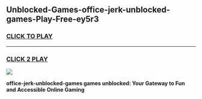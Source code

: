 
## Unblocked-Games-office-jerk-unblocked-games-Play-Free-ey5r3
<h3>
<a href="https://premium76.site?title=office-jerk-unblocked-games&ref=21A">CLICK TO PLAY</a></h3>
<hr>

<h3>
<a href="https://premium76.site?title=office-jerk-unblocked-games&ref=21A">CLICK 2 PLAY</a>
  
</h3>

<a href="https://premium76.site?title=office-jerk-unblocked-games&ref=21A"><img src="https://clearcache.store/games.png"></a>


**office-jerk-unblocked-games games unblocked: Your Gateway to Fun and Accessible Online Gaming**
